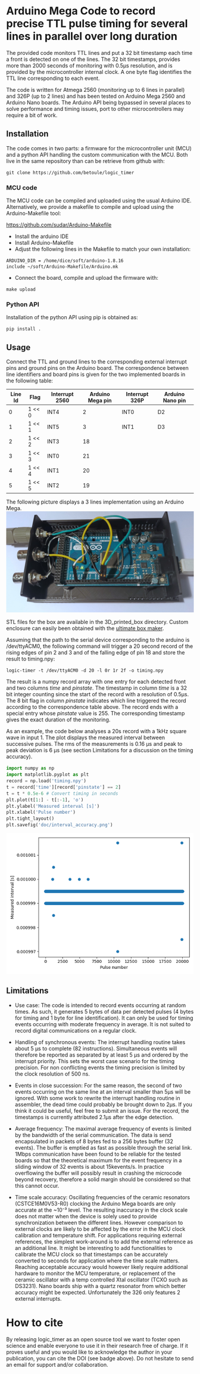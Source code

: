 # Arduino Mega Code to record precise TTL pulse timing for several lines in parallel over long duration

The provided code monitors TTL lines and put a 32 bit timestamp each
time a front is detected on one of the lines. The 32 bit timestamps,
provides more than 2000 seconds of monitoring with 0.5μs resolution,
and is provided by the microcontroller internal clock. A one byte flag
identifies the TTL line corresponding to each event.

The code is written for Atmega 2560 (monitoring up to 6 lines in
parallel) and 326P (up to 2 lines) and has been tested on Arduino Mega
2560 and Arduino Nano boards. The Arduino API being bypassed in
several places to solve performance and timing issues, port to other
microcontrollers may require a bit of work.

## Installation

The code comes in two parts: a firmware for the microcontroller unit
(MCU) and a python API handling the custom communication with the
MCU. Both live in the same repository than can be retrieve from github
with:

```
git clone https://github.com/betoule/logic_timer
```

### MCU code

The MCU code can be compiled and uploaded using the usual Arduino
IDE. Alternatively, we provide a makefile to compile and upload using
the Arduino-Makefile tool:

https://github.com/sudar/Arduino-Makefile

+ Install the arduino IDE
+ Install Arduino-Makefile
+ Adjust the following lines in the Makefile to match your own
  installation:

```
ARDUINO_DIR = /home/dice/soft/arduino-1.8.16
include ~/soft/Arduino-Makefile/Arduino.mk
```

+ Connect the board, compile and upload the firmware with:
```
make upload
```

### Python API

Installation of the python API using pip is obtained as:

```
pip install .
```

## Usage

Connect the TTL and ground lines to the corresponding external
interrupt pins and ground pins on the Arduino board. The
correspondence between line identifiers and board pins is given for
the two implemented boards in the following table:

| Line Id | Flag   | Interrupt 2560 | Arduino Mega pin | Interrupt 326P | Arduino Nano pin |
|---------|--------|----------------|------------------|----------------|------------------|
| 0       | 1 << 0 | INT4           | 2                | INT0           | D2               |
| 1       | 1 << 1 | INT5           | 3                | INT1           | D3               |
| 2       | 1 << 2 | INT3           | 18               |                |                  |
| 3       | 1 << 3 | INT0           | 21               |                |                  |
| 4       | 1 << 4 | INT1           | 20               |                |                  |
| 5       | 1 << 5 | INT2           | 19               |                |                  |

The following picture displays a 3 lines implementation using an
Arduino Mega.
![Lid open](doc/open.jpg)

STL files for the box are available in the 3D\_printed\_box
directory. Custom enclosure can easily been obtained with the
[ultimate box maker](https://www.thingiverse.com/thing:1264391).

Assuming that the path to the serial device corresponding to the
arduino is /dev/ttyACM0, the following command will trigger a 20 second
record of the rising edges of pin 2 and 3 and of the falling edge
of pin 18 and store the result to timing.npy: 

```
logic-timer -t /dev/ttyACM0 -d 20 -l 0r 1r 2f -o timing.npy
```

The result is a numpy record array with one entry for each detected
front and two columns *time* and *pinstate*. The timestamp in column
*time* is a 32 bit integer counting since the start of the record with
a resolution of 0.5μs. The 8 bit flag in column *pinstate* indicates
which line triggered the record according to the correspondence table
above. The record ends with a special entry whose *pinstate* value is
255. The corresponding timestamp gives the exact duration of the
monitoring.

As an example, the code below analyses a 20s record with a 1kHz square
wave in input 1. The plot displays the measured interval between
successive pulses. The rms of the measurements is 0.16 μs and peak to
peak deviation is 6 μs (see section Limitations for a discussion on
the timing accuracy).

```python
import numpy as np
import matplotlib.pyplot as plt
record = np.load('timing.npy')
t = record['time'][record['pinstate'] == 2]
t = t * 0.5e-6 # Convert timing in seconds
plt.plot(t[1:] - t[:-1], 'o')
plt.ylabel('Measured interval [s]')
plt.xlabel('Pulse number')
plt.tight_layout()
plt.savefig('doc/interval_accuracy.png')
```
![interval accuracy](doc/interval_accuracy.png)


## Limitations

+ Use case: The code is intended to record events occurring at random
  times. As such, it generates 5 bytes of data per detected pulses (4
  bytes for timing and 1 byte for line identification). It can only be
  used for timing events occurring with moderate frequency in
  average. It is not suited to record digital communications on a
  regular clock.

+ Handling of synchronous events: The interrupt handling routine takes
  about 5 μs to complete (82 instructions). Simultaneous events will
  therefore be reported as separated by at least 5 μs and ordered by
  the interrupt priority. This sets the worst case scenario for the
  timing precision. For non conflicting events the timing precision is
  limited by the clock resolution of 500 ns.
  
* Events in close succession: For the same reason, the second of two
  events occurring on the same line at an interval smaller than 5μs
  will be ignored. With some work to rewrite the interrupt handling
  routine in assembler, the dead time could probably be brought down
  to 2μs. If you think it could be useful, feel free to submit an
  issue. For the record, the timestamps is currently attributed 2.1μs
  after the edge detection.

+ Average frequency: The maximal average frequency of events is
  limited by the bandwidth of the serial communication. The data is
  send encapsulated in packets of 8 bytes fed to a 256 bytes buffer
  (32 events). The buffer is emptied as fast as possible through the
  serial link. 1Mbps communication have been found to be reliable for
  the tested boards so that the theoretical maximum for the event
  frequency in a sliding window of 32 events is about 15kevents/s. In
  practice overflowing the buffer will possibly result in crashing the
  microcode beyond recovery, therefore a solid margin should be
  considered so that this cannot occur.

+ Time scale accuracy: Oscillating frequencies of the ceramic
  resonators (CSTCE16M0V53-R0) clocking the Arduino Mega boards are
  only accurate at the ~10⁻³ level. The resulting inaccuracy in the
  clock scale does not matter when the device is solely used to
  provide synchronization between the different lines. However
  comparison to external clocks are likely to be affected by the error
  in the MCU clock calibration and temperature shift. For applications
  requiring external references, the simplest work-around is to add
  the external reference as an additional line. It might be
  interesting to add functionalities to calibrate the MCU clock so
  that timestamps can be accurately converted to seconds for
  application where the time scale matters. Reaching acceptable
  accuracy would however likely require additional hardware to monitor
  the MCU temperature, or replacement of the ceramic oscillator with a
  temp controlled Xtal oscillator (TCXO such as DS3231). Nano boards
  ship with a quartz resonator from which better accuracy might be
  expected. Unfortunately the 326 only features 2 external interrupts.

# How to cite

By releasing logic_timer as an open source tool we want to foster open
science and enable everyone to use it in their research free of
charge. If it proves useful and you would like to acknowledge the
author in your publication, you can cite the DOI (see badge above). Do
not hesitate to send an email for support and/or collaboration.
